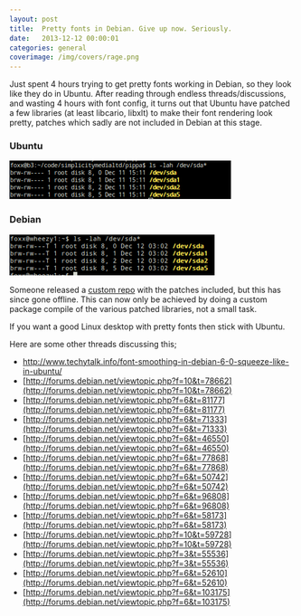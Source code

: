 ```yaml
---
layout: post
title:  Pretty fonts in Debian. Give up now. Seriously.
date:   2013-12-12 00:00:01
categories: general
coverimage: /img/covers/rage.png
---
```


Just spent 4 hours trying to get pretty fonts working in Debian, so they look like they do in Ubuntu. After reading through endless threads/discussions, and wasting 4 hours with font config, it turns out that Ubuntu have patched a few libraries (at least libcario, libxlt) to make their font rendering look pretty, patches which sadly are not included in Debian at this stage.

### Ubuntu
[![access-virus-3.png](/img/postcontent/fonts2.png)](/img/postcontent/fonts2.png)

### Debian
[![access-virus-3.png](/img/postcontent/fonts1.png)](/img/postcontent/fonts1.png)

Someone released a [custom repo][1] with the patches included, but this has since gone offline. This can now only be achieved by doing a custom package compile of the various patched libraries, not a small task.

If you want a good Linux desktop with pretty fonts then stick with Ubuntu.

Here are some other threads discussing this;

* http://www.techytalk.info/font-smoothing-in-debian-6-0-squeeze-like-in-ubuntu/
* [http://forums.debian.net/viewtopic.php?f=10&t=78662](http://forums.debian.net/viewtopic.php?f=10&t=78662)
* [http://forums.debian.net/viewtopic.php?f=6&t=81177](http://forums.debian.net/viewtopic.php?f=6&t=81177)
* [http://forums.debian.net/viewtopic.php?f=6&t=71333](http://forums.debian.net/viewtopic.php?f=6&t=71333)
* [http://forums.debian.net/viewtopic.php?f=6&t=46550](http://forums.debian.net/viewtopic.php?f=6&t=46550)
* [http://forums.debian.net/viewtopic.php?f=6&t=77868](http://forums.debian.net/viewtopic.php?f=6&t=77868)
* [http://forums.debian.net/viewtopic.php?f=6&t=50742](http://forums.debian.net/viewtopic.php?f=6&t=50742)
* [http://forums.debian.net/viewtopic.php?f=6&t=96808](http://forums.debian.net/viewtopic.php?f=6&t=96808)
* [http://forums.debian.net/viewtopic.php?f=6&t=58173](http://forums.debian.net/viewtopic.php?f=6&t=58173)
* [http://forums.debian.net/viewtopic.php?f=10&t=59728](http://forums.debian.net/viewtopic.php?f=10&t=59728)
* [http://forums.debian.net/viewtopic.php?f=3&t=55536](http://forums.debian.net/viewtopic.php?f=3&t=55536)
* [http://forums.debian.net/viewtopic.php?f=6&t=52610](http://forums.debian.net/viewtopic.php?f=6&t=52610)
* [http://forums.debian.net/viewtopic.php?f=6&t=103175](http://forums.debian.net/viewtopic.php?f=6&t=103175)

 [1]: http://www.techytalk.info/font-smoothing-in-debian-6-0-squeeze-like-in-ubuntu/
